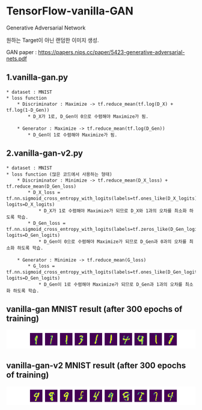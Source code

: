 # TensorFlow-vanilla-GAN
Generative Adversarial Network

원하는 Target이 아닌 랜덤한 이미지 생성.

GAN paper : https://papers.nips.cc/paper/5423-generative-adversarial-nets.pdf

## 1.vanilla-gan.py
    * dataset : MNIST  
    * loss function
        * Discriminator : Maximize -> tf.reduce_mean(tf.log(D_X) + tf.log(1-D_Gen))
            * D_X가 1로, D_Gen이 0으로 수렴해야 Maximize가 됨.
            
        * Generator : Maximize -> tf.reduce_mean(tf.log(D_Gen)) 
            * D_Gen이 1로 수렴해야 Maximize가 됨.
            
## 2.vanilla-gan-v2.py 
    * dataset : MNIST  
    * loss function (많은 코드에서 사용하는 형태)
        * Discriminator : Minimize -> tf.reduce_mean(D_X_loss) + tf.reduce_mean(D_Gen_loss)
            * D_X_loss = tf.nn.sigmoid_cross_entropy_with_logits(labels=tf.ones_like(D_X_logits), logits=D_X_logits)
                * D_X가 1로 수렴해야 Maximize가 되므로 D_X와 1과의 오차를 최소화 하도록 학습.
            * D_Gen_loss = tf.nn.sigmoid_cross_entropy_with_logits(labels=tf.zeros_like(D_Gen_logits), logits=D_Gen_logits)
                * D_Gen이 0으로 수렴해야 Maximize가 되므로 D_Gen과 0과의 오차를 최소화 하도록 학습.
                
        * Generator : Minimize -> tf.reduce_mean(G_loss)
            * G_loss = tf.nn.sigmoid_cross_entropy_with_logits(labels=tf.ones_like(D_Gen_logits), logits=D_Gen_logits)
                * D_Gen이 1로 수렴해야 Maximize가 되므로 D_Gen과 1과의 오차를 최소화 하도록 학습.
                
                
  
## vanilla-gan MNIST result (after 300 epochs of training)  
![vanilla_gan.py](./generate/300.png)  
  
## vanilla-gan-v2 MNIST result (after 300 epochs of training)  
![vanilla_gan_v2.py](./generate_v2/300.png)  
  
